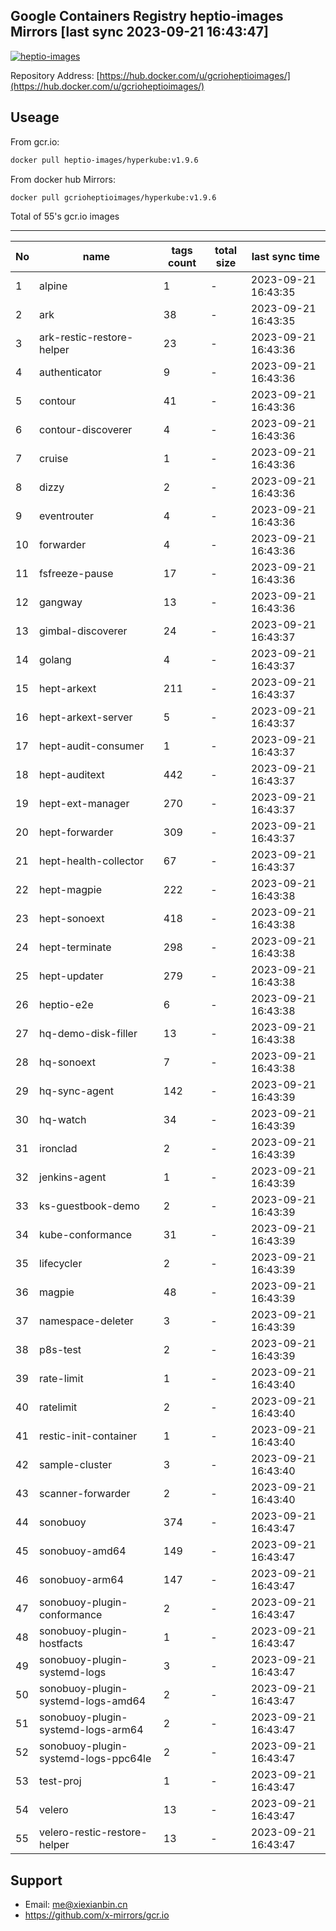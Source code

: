 Google Containers Registry heptio-images Mirrors [last sync 2023-09-21 16:43:47]
-------

[![heptio-images](https://github.com/x-mirrors/gcr.io/actions/workflows/gcr.io-heptio-images.yml/badge.svg?branch=main)](https://github.com/x-mirrors/gcr.io/actions/workflows/gcr.io-heptio-images.yml)

Repository Address: [https://hub.docker.com/u/gcrioheptioimages/](https://hub.docker.com/u/gcrioheptioimages/)

Useage
-------

From gcr.io:
```bash
docker pull heptio-images/hyperkube:v1.9.6
```

From docker hub Mirrors:
```bash
docker pull gcrioheptioimages/hyperkube:v1.9.6
```

Total of 55's gcr.io images

-------

| No  | name | tags count | total size | last sync time |
| --- | ----- | ---------- | ---------- | -------------- |
| 1 | alpine | 1 | - | 2023-09-21 16:43:35 |
| 2 | ark | 38 | - | 2023-09-21 16:43:35 |
| 3 | ark-restic-restore-helper | 23 | - | 2023-09-21 16:43:36 |
| 4 | authenticator | 9 | - | 2023-09-21 16:43:36 |
| 5 | contour | 41 | - | 2023-09-21 16:43:36 |
| 6 | contour-discoverer | 4 | - | 2023-09-21 16:43:36 |
| 7 | cruise | 1 | - | 2023-09-21 16:43:36 |
| 8 | dizzy | 2 | - | 2023-09-21 16:43:36 |
| 9 | eventrouter | 4 | - | 2023-09-21 16:43:36 |
| 10 | forwarder | 4 | - | 2023-09-21 16:43:36 |
| 11 | fsfreeze-pause | 17 | - | 2023-09-21 16:43:36 |
| 12 | gangway | 13 | - | 2023-09-21 16:43:36 |
| 13 | gimbal-discoverer | 24 | - | 2023-09-21 16:43:37 |
| 14 | golang | 4 | - | 2023-09-21 16:43:37 |
| 15 | hept-arkext | 211 | - | 2023-09-21 16:43:37 |
| 16 | hept-arkext-server | 5 | - | 2023-09-21 16:43:37 |
| 17 | hept-audit-consumer | 1 | - | 2023-09-21 16:43:37 |
| 18 | hept-auditext | 442 | - | 2023-09-21 16:43:37 |
| 19 | hept-ext-manager | 270 | - | 2023-09-21 16:43:37 |
| 20 | hept-forwarder | 309 | - | 2023-09-21 16:43:37 |
| 21 | hept-health-collector | 67 | - | 2023-09-21 16:43:37 |
| 22 | hept-magpie | 222 | - | 2023-09-21 16:43:38 |
| 23 | hept-sonoext | 418 | - | 2023-09-21 16:43:38 |
| 24 | hept-terminate | 298 | - | 2023-09-21 16:43:38 |
| 25 | hept-updater | 279 | - | 2023-09-21 16:43:38 |
| 26 | heptio-e2e | 6 | - | 2023-09-21 16:43:38 |
| 27 | hq-demo-disk-filler | 13 | - | 2023-09-21 16:43:38 |
| 28 | hq-sonoext | 7 | - | 2023-09-21 16:43:38 |
| 29 | hq-sync-agent | 142 | - | 2023-09-21 16:43:39 |
| 30 | hq-watch | 34 | - | 2023-09-21 16:43:39 |
| 31 | ironclad | 2 | - | 2023-09-21 16:43:39 |
| 32 | jenkins-agent | 1 | - | 2023-09-21 16:43:39 |
| 33 | ks-guestbook-demo | 2 | - | 2023-09-21 16:43:39 |
| 34 | kube-conformance | 31 | - | 2023-09-21 16:43:39 |
| 35 | lifecycler | 2 | - | 2023-09-21 16:43:39 |
| 36 | magpie | 48 | - | 2023-09-21 16:43:39 |
| 37 | namespace-deleter | 3 | - | 2023-09-21 16:43:39 |
| 38 | p8s-test | 2 | - | 2023-09-21 16:43:39 |
| 39 | rate-limit | 1 | - | 2023-09-21 16:43:40 |
| 40 | ratelimit | 2 | - | 2023-09-21 16:43:40 |
| 41 | restic-init-container | 1 | - | 2023-09-21 16:43:40 |
| 42 | sample-cluster | 3 | - | 2023-09-21 16:43:40 |
| 43 | scanner-forwarder | 2 | - | 2023-09-21 16:43:40 |
| 44 | sonobuoy | 374 | - | 2023-09-21 16:43:47 |
| 45 | sonobuoy-amd64 | 149 | - | 2023-09-21 16:43:47 |
| 46 | sonobuoy-arm64 | 147 | - | 2023-09-21 16:43:47 |
| 47 | sonobuoy-plugin-conformance | 2 | - | 2023-09-21 16:43:47 |
| 48 | sonobuoy-plugin-hostfacts | 1 | - | 2023-09-21 16:43:47 |
| 49 | sonobuoy-plugin-systemd-logs | 3 | - | 2023-09-21 16:43:47 |
| 50 | sonobuoy-plugin-systemd-logs-amd64 | 2 | - | 2023-09-21 16:43:47 |
| 51 | sonobuoy-plugin-systemd-logs-arm64 | 2 | - | 2023-09-21 16:43:47 |
| 52 | sonobuoy-plugin-systemd-logs-ppc64le | 2 | - | 2023-09-21 16:43:47 |
| 53 | test-proj | 1 | - | 2023-09-21 16:43:47 |
| 54 | velero | 13 | - | 2023-09-21 16:43:47 |
| 55 | velero-restic-restore-helper | 13 | - | 2023-09-21 16:43:47 |

Support
-------

- Email: me@xiexianbin.cn
- https://github.com/x-mirrors/gcr.io